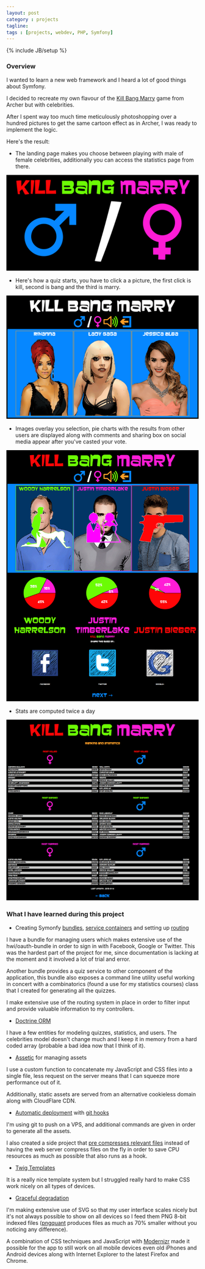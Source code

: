 ```yaml
---
layout: post
category : projects
tagline: 
tags : [projects, webdev, PHP, Symfony]
---
```

{% include JB/setup %}

### Overview

I wanted to learn a new web framework and I heard a lot of good things about Symfony.

I decided to recreate my own flavour of the [Kill Bang Marry](http://archer.wikia.com/wiki/Kill_Bang_Marry) game from Archer but with 
celebrities. 


After I spent way too much time meticulously photoshopping over a hundred pictures to get the same cartoon 
effect as in Archer, I was ready to implement the logic. 

Here's the result: 

* The landing page makes you choose between playing with male of female celebrities, additionally you can access the statistics page from there.

![Landing page](/assets/img/kbm/screenshot0.png)

* Here's how a quiz starts, you have to click a a picture, the first click is kill, second is bang and the third is marry.

![KBM quiz](/assets/img/kbm/screenshot1.png)

* Images overlay you selection, pie charts with the results from other users are displayed along with comments and sharing box on social media 
appear after you've casted your vote.

![KBM quiz after vote](/assets/img/kbm/screenshot2.png)

* Stats are computed twice a day

![Statistics](/assets/img/kbm/screenshot3.png)

### What I have learned during this project

* Creating Symonfy [bundles](http://symfony.com/doc/current/cookbook/bundles/best_practices.html), [service containers](http://symfony.com/doc/current/book/service_container.html) and setting up [routing](http://symfony.com/doc/current/book/routing.html)

I have a bundle for managing users which makes extensive use of the hwi/oauth-bundle in order to sign in with Facebook, Google or 
Twitter. This was the hardest part of the project for me, since documentation is lacking at the moment and it involved a lot of trial and error.

Another bundle provides a quiz service to other component of the application, this bundle also exposes a command line utility 
useful working in concert with a combinatorics (found a use for my statistics courses) class that I created for generating all the quizzes.

I make extensive use of the routing system in place in order to filter input and provide valuable information to my controllers.

* [Doctrine ORM](http://www.doctrine-project.org/projects/orm.html)

I have a few entities for modeling quizzes, statistics, and users. The celebrities model doesn't change much and I keep it
 in memory from a hard coded array (probable a bad idea now that I think of it).

* [Assetic](http://symfony.com/doc/current/cookbook/assetic/asset_management.html) for managing assets

I use a custom function to concatenate my JavaScript and CSS files into a single file, less request on the server means 
that I can squeeze more performance out of it.

Additionally, static assets are served from an alternative cookieless domain along with CloudFlare CDN.

* [Automatic deployment](https://www.digitalocean.com/community/tutorials/how-to-set-up-automatic-deployment-with-git-with-a-vps) with [git hooks](http://git-scm.com/book/en/v2/Customizing-Git-Git-Hooks)

I'm using git to push on a VPS, and additional commands are given in order to generate all the assets.

I also created a side project that [pre compresses relevant files](https://github.com/DontBelieveTheByte/HttpGzipStaticPreCompressor) instead of having the web server compress files on the fly 
in order to save CPU resources as much as possible that also runs as a hook.

* [Twig Templates](http://twig.sensiolabs.org/)

It is a really nice template system but I struggled really hard to make CSS work nicely on all types of devices.

* [Graceful degradation](http://en.wikipedia.org/wiki/Fault_tolerance)

I'm making extensive use of SVG so that my user interface scales nicely but it's not always possible to show on all devices so I feed 
them PNG 8-bit indexed files ([pngquant](http://pngquant.org/) produces files as much as 70% smaller without you noticing any difference).

A combination of CSS techniques and JavaScript with [Modernizr](modernizr.com) made it possible for the app to still work on all 
mobile devices even old iPhones and Android devices along with Internet Explorer to the latest Firefox and Chrome.